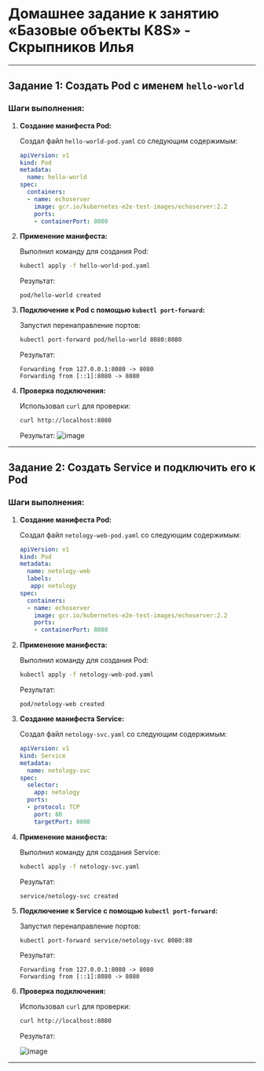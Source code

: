 # Домашнее задание к занятию «Базовые объекты K8S» - Скрыпников Илья

---

## Задание 1: Создать Pod с именем `hello-world`

### Шаги выполнения:

1. **Создание манифеста Pod:**

   Создал файл `hello-world-pod.yaml` со следующим содержимым:

   ```yaml
   apiVersion: v1
   kind: Pod
   metadata:
     name: hello-world
   spec:
     containers:
     - name: echoserver
       image: gcr.io/kubernetes-e2e-test-images/echoserver:2.2
       ports:
       - containerPort: 8080
   ```

2. **Применение манифеста:**

   Выполнил команду для создания Pod:

   ```bash
   kubectl apply -f hello-world-pod.yaml
   ```

   Результат:
   ```
   pod/hello-world created
   ```

3. **Подключение к Pod с помощью `kubectl port-forward`:**

   Запустил перенаправление портов:

   ```bash
   kubectl port-forward pod/hello-world 8080:8080
   ```

   Результат:
   ```
   Forwarding from 127.0.0.1:8080 -> 8080
   Forwarding from [::1]:8080 -> 8080
   ```

4. **Проверка подключения:**

   Использовал `curl` для проверки:

   ```bash
   curl http://localhost:8080
   ```

   Результат:
 ![image](https://github.com/user-attachments/assets/fd0796d7-e44c-49f1-bead-6774924bbf73)

---

## Задание 2: Создать Service и подключить его к Pod

### Шаги выполнения:

1. **Создание манифеста Pod:**

   Создал файл `netology-web-pod.yaml` со следующим содержимым:

   ```yaml
   apiVersion: v1
   kind: Pod
   metadata:
     name: netology-web
     labels:
      app: netology
   spec:
     containers:
     - name: echoserver
       image: gcr.io/kubernetes-e2e-test-images/echoserver:2.2
       ports:
       - containerPort: 8080
   ```

2. **Применение манифеста:**

   Выполнил команду для создания Pod:

   ```bash
   kubectl apply -f netology-web-pod.yaml
   ```

   Результат:
   ```
   pod/netology-web created
   ```

3. **Создание манифеста Service:**

   Создал файл `netology-svc.yaml` со следующим содержимым:

   ```yaml
   apiVersion: v1
   kind: Service
   metadata:
     name: netology-svc
   spec:
     selector:
       app: netology
     ports:
     - protocol: TCP
       port: 80
       targetPort: 8080
   ```

4. **Применение манифеста:**

   Выполнил команду для создания Service:

   ```bash
   kubectl apply -f netology-svc.yaml
   ```

   Результат:
   ```
   service/netology-svc created
   ```

5. **Подключение к Service с помощью `kubectl port-forward`:**

   Запустил перенаправление портов:

   ```bash
   kubectl port-forward service/netology-svc 8080:80
   ```

   Результат:
   ```
   Forwarding from 127.0.0.1:8080 -> 8080
   Forwarding from [::1]:8080 -> 8080
   ```

6. **Проверка подключения:**

   Использовал `curl` для проверки:

   ```bash
   curl http://localhost:8080
   ```

   Результат:
 
   ![image](https://github.com/user-attachments/assets/8e401e60-13b3-479b-8c1e-72367ea5e246)

---

